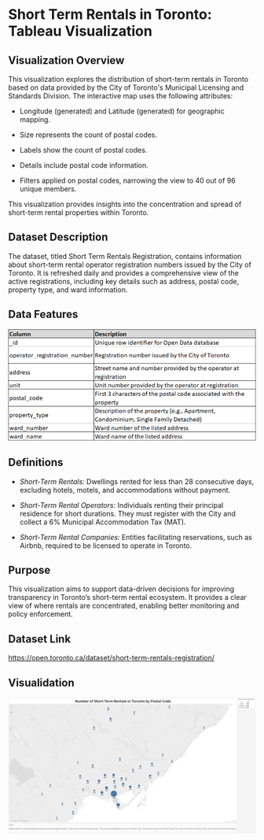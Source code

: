 # Short Term Rentals in Toronto: Tableau Visualization


## Visualization Overview

This visualization explores the distribution of short-term rentals in Toronto based on data provided by the City of Toronto's Municipal Licensing and Standards Division. The interactive map uses the following attributes:


* Longitude (generated) and Latitude (generated) for geographic mapping.

* Size represents the count of postal codes.

* Labels show the count of postal codes.

* Details include postal code information.

* Filters applied on postal codes, narrowing the view to 40 out of 96 unique members.


This visualization provides insights into the concentration and spread of short-term rental properties within Toronto.


## Dataset Description

The dataset, titled Short Term Rentals Registration, contains information about short-term rental operator registration numbers issued by the City of Toronto. It is refreshed daily and provides a comprehensive view of the active registrations, including key details such as address, postal code, property type, and ward information.


## Data Features

![dataset_features.png](./images/dataset_features.PNG)


## Definitions

* *Short-Term Rentals:* Dwellings rented for less than 28 consecutive days, excluding hotels, motels, and accommodations without payment.

* *Short-Term Rental Operators:* Individuals renting their principal residence for short durations. They must register with the City and collect a 6% Municipal Accommodation Tax (MAT).

* *Short-Term Rental Companies:* Entities facilitating reservations, such as Airbnb, required to be licensed to operate in Toronto.


## Purpose

This visualization aims to support data-driven decisions for improving transparency in Toronto’s short-term rental ecosystem. It provides a clear view of where rentals are concentrated, enabling better monitoring and policy enforcement.


## Dataset Link

https://open.toronto.ca/dataset/short-term-rentals-registration/


## Visualidation

![vis_tableau.png](./images/vis_tableau.PNG)